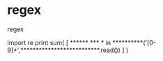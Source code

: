 # regex
regex


import re
print sum( [ ****** *** * in **********('[0-9]+',**************************.read()) ] )



